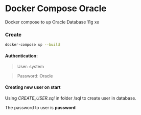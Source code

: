 # Docker Compose Oracle
Docker compose to up Oracle Database 11g xe 

### Create 
``` bash
docker-compose up --build
```

#### Authentication:
> User: system 

> Password: Oracle


#### Creating new user on start
Using *CREATE_USER.sql* in folder /sql to create user in database.

The password to user is **password**
